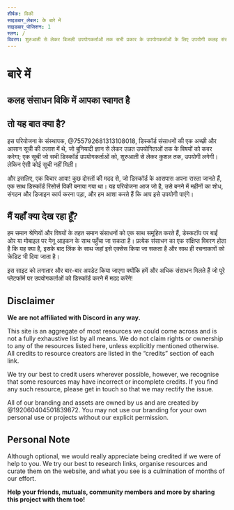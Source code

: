 ```yaml
---
शीर्षक: विकी
साइडबार_लेबल: के बारे में
साइडबार_पोजिशन: 1
स्लग: /
विवरण: शुरुआती से लेकर बिजली उपयोगकर्ताओं तक सभी प्रकार के उपयोगकर्ताओं के लिए उपयोगी कलह संसाधनों और उपयोगिताओं की एक सूची
---
```


# बारे में

## कलह संसाधन विकि में आपका स्वागत है

## तो यह बात क्या है?

इस परियोजना के संस्थापक, @755792681313108018, डिस्कॉर्ड संसाधनों की एक अच्छी और आसान सूची की तलाश में थे, जो बुनियादी ज्ञान से लेकर उन्नत उपयोगिताओं तक के विषयों को कवर करेगा; एक सूची जो सभी डिस्कॉर्ड उपयोगकर्ताओं को, शुरुआती से लेकर कुशल तक, उपयोगी लगेगी। लेकिन ऐसी कोई सूची नहीं मिली।

और इसलिए, एक विचार आया! कुछ दोस्तों की मदद से, जो डिस्कॉर्ड के आसपास अपना रास्ता जानते हैं, एक साथ डिस्कॉर्ड रिसोर्स विकी बनाया गया था। यह परियोजना आज जो है, उसे बनने में महीनों का शोध, संगठन और डिजाइन कार्य करना पड़ा, और हम आशा करते हैं कि आप इसे उपयोगी पाएंगे।

## मैं यहाँ क्या देख रहा हूँ?

हम समान श्रेणियों और विषयों के तहत समान संसाधनों को एक साथ समूहित करते हैं, डेस्कटॉप पर बाईं ओर या मोबाइल पर मेनू आइकन के साथ पहुँचा जा सकता है। प्रत्येक संसाधन का एक संक्षिप्त विवरण होता है कि यह क्या है, इसके बाद लिंक के साथ जहां इसे एक्सेस किया जा सकता है और साथ ही रचनाकारों को क्रेडिट भी दिया जाता है।

इस साइट को लगातार और बार-बार अपडेट किया जाएगा क्योंकि हमें और अधिक संसाधन मिलते हैं जो पूरे प्लेटफॉर्म पर उपयोगकर्ताओं को डिस्कॉर्ड करने में मदद करेंगे!

## Disclaimer

**We are not affiliated with Discord in any way.**

This site is an aggregate of most resources we could come across and is not a fully exhaustive list by all means. We do not claim rights or ownership to any of the resources listed here, unless explicitly mentioned otherwise. All credits to resource creators are listed in the “credits” section of each link.

We try our best to credit users wherever possible, however, we recognise that some resources may have incorrect or incomplete credits. If you find any such resource, please get in touch so that we may rectify the issue.

All of our branding and assets are owned by us and are created by @192060404501839872. You may not use our branding for your own personal use or projects without our explicit permission.

## Personal Note

Although optional, we would really appreciate being credited if we were of help to you. We try our best to research links, organise resources and curate them on the website, and what you see is a culmination of months of our effort.

**Help your friends, mutuals, community members and more by sharing this project with them too!**
